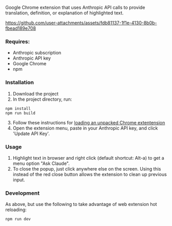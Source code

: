 Google Chrome extension that uses Anthropic API calls to provide translation, definition, or explanation of highlighted text.


https://github.com/user-attachments/assets/fdb81137-1f1e-4130-8b0b-fbead189e708


### Requires:
* Anthropic subscription
* Anthropic API key
* Google Chrome
* npm

### Installation

1. Download the project
2. In the project directory, run:
```
npm install
npm run build
```
3. Follow these instructions for [loading an unpacked Chrome extentension](https://developer.chrome.com/docs/extensions/get-started/tutorial/hello-world#load-unpacked)
4. Open the extension menu, paste in your Anthropic API key, and click 'Update API Key'.

### Usage
1. Highlight text in browser and right click (default shortcut: Alt-a) to get a menu option "Ask Claude".
2. To close the popup, just click anywhere else on the screen. Using this instead of the red close button allows the extension to clean up previous input.

### Development

As above, but use the following to take advantage of web extension hot reloading:
```
npm run dev
```
